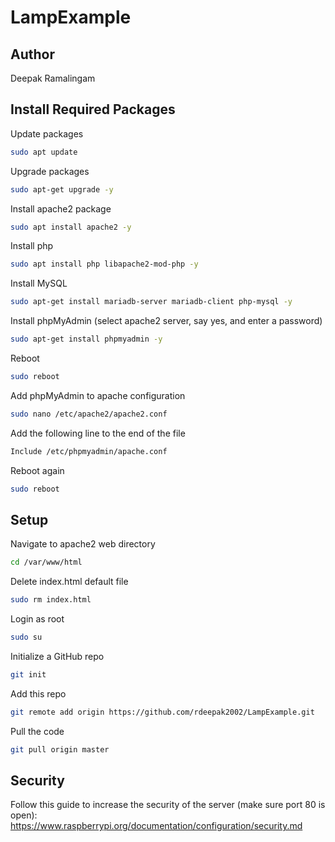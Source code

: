 # LampExample

## Author
Deepak Ramalingam

## Install Required Packages
Update packages
```sh
sudo apt update
```
Upgrade packages
```sh
sudo apt-get upgrade -y
```
Install apache2 package
```sh
sudo apt install apache2 -y
```
Install php
```sh
sudo apt install php libapache2-mod-php -y
```
Install MySQL
```sh
sudo apt-get install mariadb-server mariadb-client php-mysql -y
```
Install phpMyAdmin (select apache2 server, say yes, and enter a password)
```sh
sudo apt-get install phpmyadmin -y
```
Reboot
```sh
sudo reboot
```
Add phpMyAdmin to apache configuration
```sh
sudo nano /etc/apache2/apache2.conf
```
Add the following line to the end of the file
```sh
Include /etc/phpmyadmin/apache.conf
```
Reboot again
```sh
sudo reboot
```

## Setup
Navigate to apache2 web directory
```sh
cd /var/www/html
```
Delete index.html default file
```sh
sudo rm index.html
```
Login as root
```sh
sudo su
```
Initialize a GitHub repo
```sh
git init
```
Add this repo
```sh
git remote add origin https://github.com/rdeepak2002/LampExample.git
```
Pull the code
```sh
git pull origin master
```

## Security
Follow this guide to increase the security of the server (make sure port 80 is open): 
https://www.raspberrypi.org/documentation/configuration/security.md
